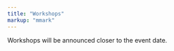 ```yaml
---
title: "Workshops"
markup: "mmark"
---
```


Workshops will be announced closer to the event date.

<!--

The following workshops will be held at Duke, participants from all schools are welcome. See [here](http://parking.duke.edu/parking/visitor/index.php) for visitor parking information.

Dinner will be served at all workshops.

### <i class="fas fa-code" style="color:#0E3A53"></i> Introduction to R 

by John Little & John Herndon

|                                     |             |
| ------------------------------------|-------------|
| <i class="fas fa-user-plus"></i>    | &nbsp; [Sign up](https://duke.libcal.com/event/4037851) |
| <i class="fas fa-calendar-alt"></i> | &nbsp; 03/27/2018  |
| <i class="fas fa-clock"></i>        | &nbsp; 6 - 8pm     |
| <i class="fas fa-map-marker"></i>   | &nbsp; Perkins 217 | 
 
A gentle introduction to the basics of R using RStudio. Learn about managing your R projects, wrangling data, and writing clear code using the Tidyverse collection of R packages. If time allows: students will also gain brief introductions to visualization with ggvis and mapping with leaflet. Attendees will have the opportunity of supplementing the materials covered in this workshop with free academic access to the interactive training at DataCamp.com. Please note that laptops with Rstudio pre-installed are required for this workshop.

### <i class="fas fa-code" style="color:#0E3A53"></i> Working with large data 

by Michael Akande

|                                     |             |
| ------------------------------------|-------------|
| <i class="fas fa-user-plus"></i>    | &nbsp; [Sign up](https://duke.libcal.com/event/4103183) |
| <i class="fas fa-calendar-alt"></i> | &nbsp; 03/29/2018  |
| <i class="fas fa-clock"></i>        | &nbsp; 6 - 8pm     |
| <i class="fas fa-map-marker"></i>   | &nbsp; Bostock 127 (The Edge Workshop Room) | 
  
Tips and tricks for working with large datasets in R. Laptops with R and RStudio required.

### <i class="fas fa-code" style="color:#0E3A53"></i> Visualization in R using ggplot2

by Angela Zoss

|                                     |             |
| ------------------------------------|-------------|
| <i class="fas fa-user-plus"></i>    | &nbsp; [Sign up](https://duke.libcal.com/event/4037868) |
| <i class="fas fa-calendar-alt"></i> | &nbsp; 04/02/2018  |
| <i class="fas fa-clock"></i>        | &nbsp; 6 - 8pm     |
| <i class="fas fa-map-marker"></i>   | &nbsp; Bostock 127 (The Edge Workshop Room) | 
  
In this workshop we will focus on ggplot2, a library for R that creates clear and well-designed visualizations and that plays well with other tidyverse packages. While prior experience with ggplot2 and with other tidyverse packages is not required, some basic familiarity with R is expected.  Please consider attending (or viewing a recording of) our Introduction to R workshop before attending this workshop on ggplot2. In this workshop, we will use RStudio and RMarkdown files for all exercises. Laptops are required. Please make sure you come with RStudio and the tidyverse package installed.  You may also want to install the knitr package to be able to compile the entire Rmarkdown file.

### <i class="fas fa-code" style="color:#0E3A53"></i> Introduction to Amazon Web Services (AWS)

by Brian Beach

|                                     |             |
| ------------------------------------|-------------|
| <i class="fas fa-user-plus"></i>    | &nbsp; [Sign up](https://duke.libcal.com/event/4103196) |
| <i class="fas fa-calendar-alt"></i> | &nbsp; 04/03/2018  |
| <i class="fas fa-clock"></i>        | &nbsp; 6 - 8pm     |
| <i class="fas fa-map-marker"></i>   | &nbsp; Perkins 217 | 
  
Amazon Web Services (AWS) offers reliable, scalable, and inexpensive cloud computing services including a comprehensive set of services to handle every step of the analytics process chain including data warehousing, business intelligence, batch processing, stream processing, machine learning, and data workflow orchestration. This workshop will introduce you to the tools available to help you during DataFest. Note that AWS is offering credits to DataFest participants who want to complete their analysis in the cloud.

### <i class="fas fa-code" style="color:#0E3A53"></i> Easy Interactive Charts and Maps with Tableau

by Eric Monson

|                                     |             |
| ------------------------------------|-------------|
| <i class="fas fa-user-plus"></i>    | &nbsp; [Sign up](https://duke.libcal.com/event/4037951) |
| <i class="fas fa-calendar-alt"></i> | &nbsp; 04/04/2018  |
| <i class="fas fa-clock"></i>        | &nbsp; 6 - 8pm     |
| <i class="fas fa-map-marker"></i>   | &nbsp; Bostock 023 | 
  
Tableau Public (available for both Windows and Mac) is free software that allows individuals to quickly and easily explore their data with a wide variety of visual representations, as well as create interactive web-based visualization dashboards. This workshop will focus on using Tableau Public to create data visualizations, starting with an overview of how the program thinks about data, common data manipulation and loading, and the terminology used. Activities will include a sample data visualization and mapping project, which will give people hands-on experience using Tableau’s basic chart types and dashboard creation tools. We will also discuss publishing to the Tableau Public web server and related services and tools, like the full Tableau Desktop application (free for full-time students). Laptops with tableau public pre-installed are required for this workshop.

### <i class="fas fa-code" style="color:#0E3A53"></i> Machine Learning and Data Mining

by Liz Lorenzi & Isaac Levine  

|                                     |             |
| ------------------------------------|-------------|
| <i class="fas fa-user-plus"></i>    | &nbsp; [Sign up](https://duke.libcal.com/event/4103204) |
| <i class="fas fa-calendar-alt"></i> | &nbsp; 04/05/2018  |
| <i class="fas fa-clock"></i>        | &nbsp; 7 - 9pm     |
| <i class="fas fa-map-marker"></i>   | &nbsp; Perkins 217 | 
  
Introduction to machine learning and data mining algorithms. Laptops with R and RStudio required.

### <i class="fas fa-code" style="color:#0E3A53"></i> How Cloud Computing Empowers a Data Scientist

by David Giard (Microsoft)

|                                     |             |
| ------------------------------------|-------------|
| <i class="fas fa-user-plus"></i>    | No sign up needed |
| <i class="fas fa-calendar-alt"></i> | &nbsp; 04/08/2018  |
| <i class="fas fa-clock"></i>        | &nbsp; 8 - 9pm     |
| <i class="fas fa-map-marker"></i>   | &nbsp; Broadhead 068 | 
  
The last few years, we have seen an explosion in data science, artificial intelligence, and machine learning. The rise of cloud computing has been a major factor in this explosion. Cloud platforms, such as Microsoft Azure, enable users to quickly spin up clusters of computers to perform the high-performance calculations required by data science problems. Azure offers a number of tools for building data science solutions: From a drag and drop interface to Jupyter Notebooks as a service to a Virtual Machine pre-configured with powerful Machine Learning tools. In this session, you will learn how the cloud has impacted data science, the most useful tools in Azure for a data scientist, and when it is appropriate to use each tool.

-->